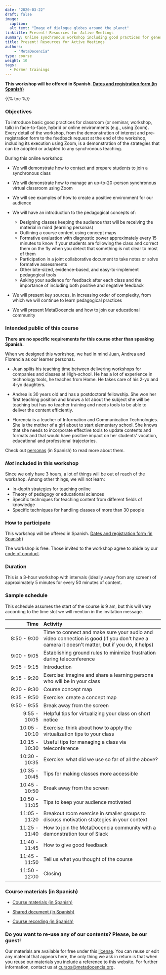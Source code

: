 ```yaml
---
date: "2020-03-22"
draft: false
image:
  caption: 
  alt_text: "Image of dialogue globes around the planet"
linktitle: Present! Resources for Active Meetings
summary: Online synchronous workshop including good practices for general teaching spaces. 
title: Present! Resources for Active Meetings
authors: 
    - "MetaDocencia"
type: course
weight: 10
tags:
  - Former trainings
---
```


**This workshop will be offered in Spanish. [Dates and registration form (in Spanish)](https://www.metadocencia.org/curso/intro-abc-online/)**

{{% toc %}}

### Objectives 

To introduce basic good practices for classroom (or seminar, workshop, talk) in face-to-face, hybrid or online environments (e.g., using Zoom). Every detail of the workshop, from the demonstration of interest and pre-registration form to the feedback request at the end of the workshop, including its execution using Zoom, is a demonstration of the strategies that can be adopted or adapted to any synchronous teaching.

During this online workshop:

* We will demonstrate how to contact and prepare students to join a synchronous class

* We will demonstrate how to manage an up-to-20-person synchronous virtual classroom using Zoom

* We will see examples of how to create a positive environment for our audience

* We will have an introduction to the pedagogical concepts of:  
  - Designing classes keeping the audience that will be receiving the material in mind (learning personas)
  - Outlining a course content using concept maps
  - Formative evaluation with diagnostic power approximately every 15 minutes to know if your students are following the class and correct them on the fly when you detect that something is not clear to most of them
  - Participation in a joint collaborative document to take notes or solve formative assessments
  - Other bite-sized, evidence-based, and easy-to-implement pedagogical tools
  - Asking your audience for feedback after each class and the importance of including both positive and negative feedback

* We will present key sources, in increasing order of complexity, from which we will continue to learn pedagogical practices

* We will present MetaDocencia and how to join our educational community

### Intended public of this course

**There are no specific requirements for this course other than speaking Spanish.**

When we designed this workshop, we had in mind Juan, Andrea and Florencia as our learner personas.

* Juan splits his teaching time between delivering workshops for companies and classes at High-school. He has a lot of experience in technology tools, he teaches from Home. He takes care of his 2-yo and 4-yo daughters. 

* Andrea is 30 years old and has a postdoctoral fellowship. She won her first teaching position and knows a lot about the subject she will be teaching but has no teacher training and needs tools to be able to deliver the content efficiently.

* Florencia is a teacher of Information and Communication Technologies. She is the mother of a girl about to start elementary school. She knows that she needs to incorporate effective tools to update contents and formats and that would have positive impact on her students' vocation, educational and professional trajectories. 
 
Check out [personas](https://metadocencia.netlify.app/personas/) (in Spanish) to read more about them.

### _Not_ included in this workshop

Since we only have 3 hours, a lot of things will be out of reach of the workshop. Among other things, we will not learn:

* In-depth strategies for teaching online
* Theory of pedagogy or educational sciences
* Specific techniques for teaching content from different fields of knowledge
* Specific techniques for handling classes of more than 30 people

### How to participate 

This workshop will be offered in Spanish. [Dates and registration form (in Spanish)](https://www.metadocencia.org/curso/intro-abc-online/)

The workshop is free. Those invited to the workshop agree to abide by our [code of conduct](https://metadocencia.org/cdc/). 

### Duration

This is a 3-hour workshop with intervals (ideally away from any screen) of approximately 5 minutes for every 50 minutes of content.

### Sample schedule 

This schedule assumes the start of the course is 9 am, but this will vary according to the time slot we will mention in the invitation message.

| Time | Activity |
| ------:|:----------- |
| <img width="150"/> 8:50 - 9:00 | Time to connect and make sure your audio and video connection is good (if you don't have a camera it doesn't matter, but if you do, it helps) |
|9:00 - 9:05 | Establishing ground rules to minimize frustration during teleconference |
|9:05 - 9:15 | Introduction |
|9:15 - 9:20 | Exercise: imagine and share a learning persona who will be in your class |
|9:20 - 9:30 | Course concept map |
|9:35 - 9:50 | Exercise: create a concept map |
|9:50 - 9:55 | Break away from the screen |
|9:55 - 10:05 | Helpful tips for virtualizing your class on short notice |
|10:05 - 10:10| Exercise: think about how to apply the virtualization tips to your class |
|10:15 - 10:30| Useful tips for managing a class via teleconference |
|10:30 - 10:35| Exercise: what did we use so far of all the above? |
|10:35 - 10:45| Tips for making classes more accessible|
|10:45 - 10:50| Break away from the screen |
|10:50 - 11:05| Tips to keep your audience motivated |
|11:05 - 11:20| Breakout room exercise in smaller groups to discuss motivation strategies in your context |
|11:25 - 11:40| How to join the MetaDocencia community with a demonstration tour of Slack |
|11:40 - 11:45| How to give good feedback |
|11:45 - 11:50| Tell us what you thought of the course |
|11:50 - 12:00| Closing |

### Course materials (in Spanish)

* [Course materials (in Spanish)](https://www.metadocencia.org/curso/intro-abc-online/)

* [Shared document (in Spanish)](https://drive.google.com/file/d/1m2kjzw2JyhAvvMkcGeV2HJqXGCCVPvnT/view?usp=sharing)

* [Course recording (in Spanish)](https://youtu.be/P0kK6SsAImA)

### Do you want to re-use any of our contents? Please, be our guest!

Our materials are available for free under this [license](https://creativecommons.org/licenses/by/4.0/deed.es). You can reuse or edit any material that appears here, the only thing we ask in return is that when you reuse our materials you include a reference to this website. For further information, contact us at [cursos@metadocencia.org](mailto:cursos@metadocencia.org).

